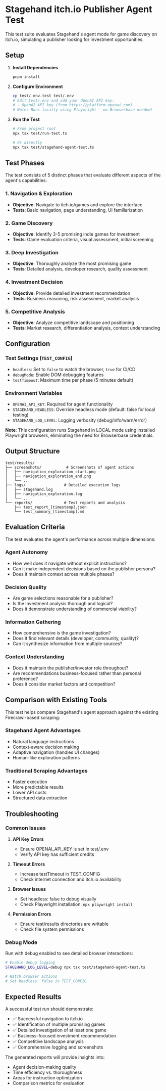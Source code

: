 # Stagehand itch.io Publisher Agent Test

This test suite evaluates Stagehand's agent mode for game discovery on itch.io, simulating a publisher looking for investment opportunities.

## Setup

1. **Install Dependencies**
   ```bash
   pnpm install
   ```

2. **Configure Environment**
   ```bash
   cp test/.env.test test/.env
   # Edit test/.env and add your OpenAI API key:
   # - OpenAI API key (from https://platform.openai.com)
   # Note: Runs locally using Playwright - no Browserbase needed!
   ```

3. **Run the Test**
   ```bash
   # From project root
   npx tsx test/run-test.ts
   
   # Or directly
   npx tsx test/stagehand-agent-test.ts
   ```

## Test Phases

The test consists of 5 distinct phases that evaluate different aspects of the agent's capabilities:

### 1. Navigation & Exploration
- **Objective**: Navigate to itch.io/games and explore the interface
- **Tests**: Basic navigation, page understanding, UI familiarization

### 2. Game Discovery
- **Objective**: Identify 3-5 promising indie games for investment
- **Tests**: Game evaluation criteria, visual assessment, initial screening

### 3. Deep Investigation  
- **Objective**: Thoroughly analyze the most promising game
- **Tests**: Detailed analysis, developer research, quality assessment

### 4. Investment Decision
- **Objective**: Provide detailed investment recommendation
- **Tests**: Business reasoning, risk assessment, market analysis

### 5. Competitive Analysis
- **Objective**: Analyze competitive landscape and positioning
- **Tests**: Market research, differentiation analysis, context understanding

## Configuration

### Test Settings (`TEST_CONFIG`)
- `headless`: Set to `false` to watch the browser, `true` for CI/CD
- `debugMode`: Enable DOM debugging features
- `testTimeout`: Maximum time per phase (5 minutes default)

### Environment Variables
- `OPENAI_API_KEY`: Required for agent functionality
- `STAGEHAND_HEADLESS`: Override headless mode (default: false for local testing)
- `STAGEHAND_LOG_LEVEL`: Logging verbosity (debug/info/warn/error)

**Note**: This configuration runs Stagehand in LOCAL mode using installed Playwright browsers, eliminating the need for Browserbase credentials.

## Output Structure

```
test/results/
├── screenshots/           # Screenshots of agent actions
│   ├── navigation_exploration_start.png
│   ├── navigation_exploration_end.png
│   └── ...
├── logs/                 # Detailed execution logs
│   ├── stagehand.log
│   ├── navigation_exploration.log
│   └── ...
└── reports/              # Test reports and analysis
    ├── test_report_[timestamp].json
    └── test_summary_[timestamp].md
```

## Evaluation Criteria

The test evaluates the agent's performance across multiple dimensions:

### Agent Autonomy
- How well does it navigate without explicit instructions?
- Can it make independent decisions based on the publisher persona?
- Does it maintain context across multiple phases?

### Decision Quality
- Are game selections reasonable for a publisher?
- Is the investment analysis thorough and logical?
- Does it demonstrate understanding of commercial viability?

### Information Gathering
- How comprehensive is the game investigation?
- Does it find relevant details (developer, community, quality)?
- Can it synthesize information from multiple sources?

### Context Understanding
- Does it maintain the publisher/investor role throughout?
- Are recommendations business-focused rather than personal preference?
- Does it consider market factors and competition?

## Comparison with Existing Tools

This test helps compare Stagehand's agent approach against the existing Firecrawl-based scraping:

### Stagehand Agent Advantages
- Natural language instructions
- Context-aware decision making
- Adaptive navigation (handles UI changes)
- Human-like exploration patterns

### Traditional Scraping Advantages  
- Faster execution
- More predictable results
- Lower API costs
- Structured data extraction

## Troubleshooting

### Common Issues

1. **API Key Errors**
   - Ensure OPENAI_API_KEY is set in test/.env
   - Verify API key has sufficient credits

2. **Timeout Errors**
   - Increase testTimeout in TEST_CONFIG
   - Check internet connection and itch.io availability

3. **Browser Issues**
   - Set headless: false to debug visually
   - Check Playwright installation: `npx playwright install`

4. **Permission Errors**
   - Ensure test/results directories are writable
   - Check file system permissions

### Debug Mode

Run with debug enabled to see detailed browser interactions:

```bash
# Enable debug logging
STAGEHAND_LOG_LEVEL=debug npx tsx test/stagehand-agent-test.ts

# Watch browser actions
# Set headless: false in TEST_CONFIG
```

## Expected Results

A successful test run should demonstrate:

- ✅ Successful navigation to itch.io
- ✅ Identification of multiple promising games  
- ✅ Detailed investigation of at least one game
- ✅ Business-focused investment recommendation
- ✅ Competitive landscape analysis
- ✅ Comprehensive logging and screenshots

The generated reports will provide insights into:
- Agent decision-making quality
- Time efficiency vs. thoroughness
- Areas for instruction optimization
- Comparison metrics for evaluation